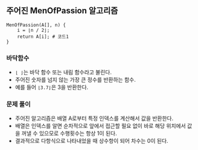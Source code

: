 ## 주어진 MenOfPassion 알고리즘

```
MenOfPassion(A[], n) {
    i = ⌊n / 2⌋;
    return A[i]; # 코드1
}
```

### 바닥함수

- `⌊ ⌋`는 바닥 함수 또는 내림 함수라고 불린다.
- 주어진 숫자를 넘지 않는 가장 큰 정수를 반환하는 함수.
- 예를 들어 `⌊3.7⌋`은 3을 반환한다.

### 문제 풀이

- 주어진 알고리즘은 배열 A로부터 특정 인덱스를 계산해서 값을 반환한다.
- 배열은 인덱스를 알면 순차적으로 앞에서 접근할 필요 없이 바로 해당 위치에서 값을 꺼낼 수 있으모로 수행횟수는 항상 1이 된다.
- 결과적으로 다항식으로 나타내었을 때 상수항이 되어 차수는 0이 된다.